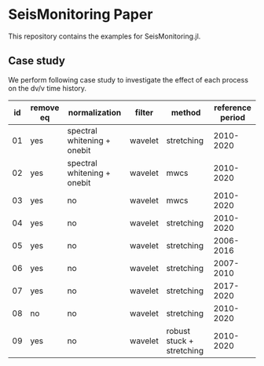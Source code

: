 # SeisMonitoring Paper

This repository contains the examples for SeisMonitoring.jl.

## Case study

We perform following case study to investigate the effect of each process on the dv/v time history.

| id |remove eq|normalization|filter|method| reference period |
|---|---|---|---|---|---|
|01| yes | spectral whitening + onebit | wavelet | stretching | 2010-2020 |
|02| yes | spectral whitening + onebit | wavelet | mwcs |2010-2020 |
|03| yes | no  | wavelet | mwcs | 2010-2020 |
|04| yes | no  | wavelet | stretching | 2010-2020 |
|05| yes | no  | wavelet | stretching | 2006-2016 |
|06| yes | no  | wavelet | stretching | 2007-2010 |
|07| yes | no  | wavelet | stretching | 2017-2020 |
|08| no  | no  |  wavelet | stretching | 2010-2020 |
|09| yes  | no  |  wavelet | robust stuck + stretching | 2010-2020 |
